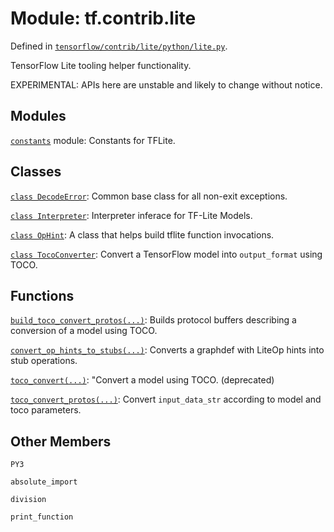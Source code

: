 <div itemscope itemtype="http://developers.google.com/ReferenceObject">
<meta itemprop="name" content="tf.contrib.lite" />
<meta itemprop="path" content="Stable" />
<meta itemprop="property" content="PY3"/>
<meta itemprop="property" content="absolute_import"/>
<meta itemprop="property" content="division"/>
<meta itemprop="property" content="print_function"/>
</div>

# Module: tf.contrib.lite



Defined in [`tensorflow/contrib/lite/python/lite.py`](https://www.tensorflow.org/code/tensorflow/contrib/lite/python/lite.py).

TensorFlow Lite tooling helper functionality.

EXPERIMENTAL: APIs here are unstable and likely to change without notice.



## Modules

[`constants`](../../tf/contrib/lite/constants.md) module: Constants for TFLite.

## Classes

[`class DecodeError`](../../tf/contrib/lite/DecodeError.md): Common base class for all non-exit exceptions.

[`class Interpreter`](../../tf/contrib/lite/Interpreter.md): Interpreter inferace for TF-Lite Models.

[`class OpHint`](../../tf/contrib/lite/OpHint.md): A class that helps build tflite function invocations.

[`class TocoConverter`](../../tf/contrib/lite/TocoConverter.md): Convert a TensorFlow model into `output_format` using TOCO.

## Functions

[`build_toco_convert_protos(...)`](../../tf/contrib/lite/build_toco_convert_protos.md): Builds protocol buffers describing a conversion of a model using TOCO.

[`convert_op_hints_to_stubs(...)`](../../tf/contrib/lite/convert_op_hints_to_stubs.md): Converts a graphdef with LiteOp hints into stub operations.

[`toco_convert(...)`](../../tf/contrib/lite/toco_convert.md): "Convert a model using TOCO. (deprecated)

[`toco_convert_protos(...)`](../../tf/contrib/lite/toco_convert_protos.md): Convert `input_data_str` according to model and toco parameters.

## Other Members

`PY3`

`absolute_import`

`division`

`print_function`

